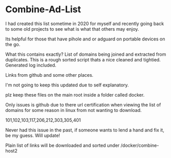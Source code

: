# Combine-Ad-List
I had created this list sometime in 2020 for myself and recently going back to some old projects to see what is what that others may enjoy.

Its helpful for those that have pihole and or adguard on portable devices on the go.


What this contains exactly? List of domains being joined and extracted from duplicates. This is a rough sorted script thats a nice cleaned and tightied. Generated log included.

Links from github and some other places.

I'm not going to keep this updated due to self explanatory.

plz keep these files on the main root inside a folder called docker.

Only issues is github due to there url certification when viewing the list of domains for some reason in linux from not wanting to download.

101,102,103,117,206,212,303,305,401

Never had this issue in the past, if someone wants to lend a hand and fix it, be my guess. Will update!


Plain list of links will be downloaded and sorted under /docker/combine-host2 
